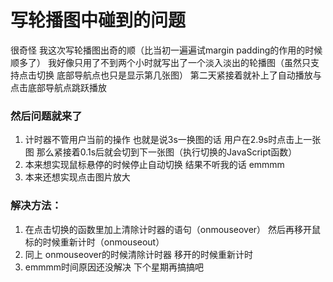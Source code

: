 # 写轮播图中碰到的问题

很奇怪 我这次写轮播图出奇的顺（比当初一遍遍试margin padding的作用的时候顺多了） 我好像只用了不到两个小时就写出了一个淡入淡出的轮播图（虽然只支持点击切换 底部导航点也只是显示第几张图） 第二天紧接着就补上了自动播放与点击底部导航点跳跃播放

### 然后问题就来了

1. 计时器不管用户当前的操作 也就是说3s一换图的话 用户在2.9s时点击上一张图 那么紧接着0.1s后就会切到下一张图（执行切换的JavaScript函数）
2. 本来想实现鼠标悬停的时候停止自动切换 结果不听我的话 emmmm
3. 本来还想实现点击图片放大

### 解决方法：

1. 在点击切换的函数里加上清除计时器的语句（onmouseover） 然后再移开鼠标的时候重新计时（onmouseout）
2. 同上 onmouseover的时候清除计时器 移开的时候重新计时
3. emmmm时间原因还没解决 下个星期再搞搞吧